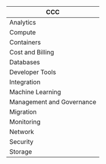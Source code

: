| CCC                       |
| ------------------------- |
| Analytics                 |
| Compute                   |
| Containers                |
| Cost and Billing          |
| Databases                 |
| Developer Tools           |
| Integration               |
| Machine Learning          |
| Management and Governance |
| Migration                 |
| Monitoring                |
| Network                   |
| Security                  |
| Storage                   |
